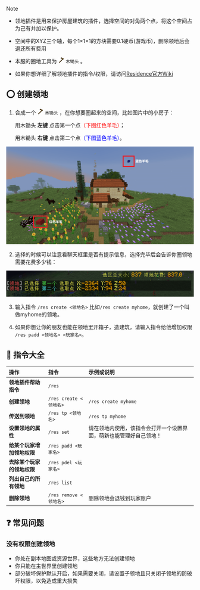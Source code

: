 > [!note]
> + 领地插件是用来保护房屋建筑的插件，选择空间的对角两个点，将这个空间占为己有并加以保护。
>
> + 空间中的XYZ三个轴，每个1×1×1的方块需要0.1硬币(游戏币)，删除领地后会退还所有费用
>
> + 本服的圈地工具为 <img src="pics/wooden_hoe.png" class="icon" alt="木锄头图标"/> `木锄头` 。
>
> + 如果你想详细了解领地插件的指令/权限，请访问[Residence官方Wiki](https://www.zrips.net/residence/)
 
## ⭕ 创建领地

1. 合成一个 <img src="pics/wooden_hoe.png" class="icon" alt="木锄头图标"/> `木锄头` ，在你想要圈起来的空间，比如图片中的小房子：

    用木锄头 **左键** 点击第一个点<font color=red>（下图红色羊毛）</font>；

    用木锄头 **右键** 点击第二个点<font color=blue>（下图蓝色羊毛）</font>。

![选择领地的两个点](pics/residence/resselect.png)

2. 选择的时候可以注意看聊天框里是否有提示信息，选择完毕后会告诉你圈领地需要花费多少钱：

![选择领地两点的信息提示](pics/residence/rescreate.png)

3. 输入指令 `/res create <领地名>` 比如`/res create myhome`，就创建了一个叫做myhome的领地。

4. 如果你想让你的朋友也能在领地里开箱子，造建筑，请输入指令给他增加权限 `/res padd <领地名> <玩家名>`。


## 📕 指令大全

| 操作                       | 指令                   | 示例或说明                             |
| :------------------------- | :--------------------- |:----------------------------------|
| **领地插件帮助指令**       | `/res`                 |
| **创建领地**               | `/res create <领地名>` | `/res create myhome`              |
| **传送到领地**             | `/res tp <领地名>`     | `/res tp myhome`                  |
| **设置领地的属性**         | `/res set`             | 请在领地内使用，该指令会打开一个设置界面，萌新也能管理好自己领地！ |
| **给某个玩家增加领地权限** | `/res padd <玩家名>`   |                                   |
| **去除某个玩家的领地权限** | `/res pdel <玩家名>`   |
| **列出自己的所有领地**     | `/res list`            |                                   |  |
| **删除领地**               | `/res remove <领地名>` | 删除领地会退钱到玩家账户                      |

##  ❓ 常见问题

### 没有权限创建领地

+ 你处在副本地图或资源世界，这些地方无法创建领地
+ 你只能在主世界里创建领地
+ 部分破坏保护默认开启，如果需要关闭，请设置子领地且只关闭子领地的防破坏权限，以免造成重大损失

